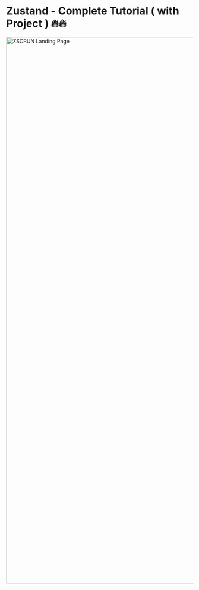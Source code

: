 # Zustand - Complete Tutorial ( with Project ) 🔥🔥

<img width="1470" alt="ZSCRUN Landing Page" src="https://github.com/user-attachments/assets/ea54a361-6f9d-4365-830f-b1c0a338988c">
